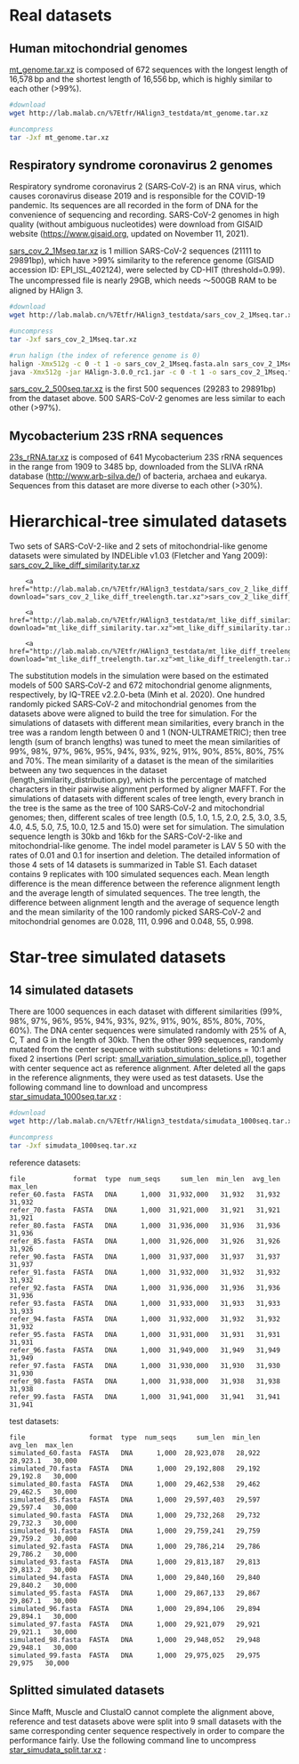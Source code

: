# Real datasets 

## Human mitochondrial genomes

<a href="http://lab.malab.cn/%7Etfr/HAlign3_testdata/mt_genome.tar.xz" download="mt_genome.tar.xz">mt_genome.tar.xz</a> is composed of 672 sequences with the longest length of 16,578 bp and the shortest length of 16,556 bp, which is highly similar to each other  (>99%). 
```bash
#download
wget http://lab.malab.cn/%7Etfr/HAlign3_testdata/mt_genome.tar.xz

#uncompress
tar -Jxf mt_genome.tar.xz
```

## Respiratory syndrome coronavirus 2 genomes

Respiratory syndrome coronavirus 2 (SARS‑CoV‑2) is an RNA virus, which causes coronavirus disease 2019  and is responsible for the COVID-19 pandemic. Its sequences are all recorded in the form of DNA for the convenience of sequencing and recording. SARS-CoV-2 genomes in high quality (without ambiguous nucleotides) were download from GISAID website (https://www.gisaid.org, updated on November 11, 2021). 

<a href="http://lab.malab.cn/%7Etfr/HAlign3_testdata/sars_cov_2_1Mseq.tar.xz" download="sars_cov_2_1Mseq.tar.xz">sars_cov_2_1Mseq.tar.xz</a> is 1 million SARS-CoV-2 sequences (21111 to 29891bp), which have >99% similarity to the reference genome (GISAID accession ID: EPI_ISL_402124), were selected by CD-HIT (threshold=0.99). The uncompressed file is nearly 29GB, which needs ～500GB RAM to be aligned by HAlign 3. 
```bash
#download
wget http://lab.malab.cn/%7Etfr/HAlign3_testdata/sars_cov_2_1Mseq.tar.xz

#uncompress
tar -Jxf sars_cov_2_1Mseq.tar.xz

#run halign (the index of reference genome is 0)
halign -Xmx512g -c 0 -t 1 -o sars_cov_2_1Mseq.fasta.aln sars_cov_2_1Mseq.fasta   #conda version
java -Xmx512g -jar HAlign-3.0.0_rc1.jar -c 0 -t 1 -o sars_cov_2_1Mseq.fasta.aln sars_cov_2_1Mseq.fasta   #released package
```


<a href="http://lab.malab.cn/%7Etfr/HAlign3_testdata/sars_cov_2_500seq.tar.xz" download="sars_cov_2_500seq.tar.xz">sars_cov_2_500seq.tar.xz</a> is the first 500 sequences (29283 to 29891bp) from the dataset above. 500 SARS-CoV-2 genomes are less similar to each other (>97%).



## Mycobacterium 23S rRNA sequences

<a href="http://lab.malab.cn/%7Etfr/HAlign3_testdata/23s_rRNA.tar.xz" download="23s_rRNA.tar.xz">23s_rRNA.tar.xz</a> is composed of 641 Mycobacterium 23S rRNA sequences in the range from 1909 to 3485 bp, downloaded from the SLIVA rRNA database (http://www.arb-silva.de/) of bacteria, archaea and eukarya. Sequences from this dataset are more diverse to each other (>30%).



# Hierarchical-tree simulated datasets

Two sets of SARS-CoV-2-like and 2 sets of mitochondrial-like genome datasets were simulated by INDELible v1.03 (Fletcher and Yang 2009):
        <a href="http://lab.malab.cn/%7Etfr/HAlign3_testdata/sars_cov_2_like_diff_similarity.tar.xz" download="sars_cov_2_like_diff_similarity.tar.xz">sars_cov_2_like_diff_similarity.tar.xz</a> 
            
        <a href="http://lab.malab.cn/%7Etfr/HAlign3_testdata/sars_cov_2_like_diff_treelength.tar.xz" download="sars_cov_2_like_diff_treelength.tar.xz">sars_cov_2_like_diff_treelength.tar.xz</a> 
              
        <a href="http://lab.malab.cn/%7Etfr/HAlign3_testdata/mt_like_diff_similarity.tar.xz" download="mt_like_diff_similarity.tar.xz">mt_like_diff_similarity.tar.xz</a> 
        
        <a href="http://lab.malab.cn/%7Etfr/HAlign3_testdata/mt_like_diff_treelength.tar.xz" download="mt_like_diff_treelength.tar.xz">mt_like_diff_treelength.tar.xz</a> 
The substitution models in the simulation were based on the estimated models of 500 SARS‑CoV‑2 and 672 mitochondrial genome alignments, respectively, by IQ-TREE v2.2.0-beta (Minh et al. 2020). One hundred randomly picked SARS‑CoV‑2 and mitochondrial genomes from the datasets above were aligned to build the tree for simulation. For the simulations of datasets with different mean similarities, every branch in the tree was a random length between 0 and 1 (NON-ULTRAMETRIC); then tree length (sum of branch lengths) was tuned to meet the mean similarities of 99%, 98%, 97%, 96%, 95%, 94%, 93%, 92%, 91%, 90%, 85%, 80%, 75% and 70%. The mean similarity of a dataset is the mean of the similarities between any two sequences in the dataset (length_similarity_distribution.py), which is the percentage of matched characters in their pairwise alignment performed by aligner MAFFT. For the simulations of datasets with different scales of tree length, every branch in the tree is the same as the tree of 100 SARS‑CoV‑2 and mitochondrial genomes; then, different scales of tree length (0.5, 1.0, 1.5, 2.0, 2.5, 3.0, 3.5, 4.0, 4.5, 5.0, 7.5, 10.0, 12.5 and 15.0) were set for simulation. The simulation sequence length is 30kb and 16kb for the SARS-CoV-2-like and mitochondrial-like genome. The indel model parameter is LAV 5 50 with the rates of 0.01 and 0.1 for insertion and deletion. The detailed information of those 4 sets of 14 datasets is summarized in Table S1. Each dataset contains 9 replicates with 100 simulated sequences each. Mean length difference is the mean difference between the reference alignment length and the average length of simulated sequences. The tree length, the difference between alignment length and the average of sequence length and the mean similarity of the 100 randomly picked SARS‑CoV‑2 and mitochondrial genomes are 0.028, 111, 0.996 and 0.048, 55, 0.998. 



# Star-tree simulated datasets

## 14 simulated datasets

There are 1000 sequences in each dataset with different similarities (99%, 98%, 97%, 96%, 95%, 94%, 93%, 92%, 91%, 90%, 85%, 80%, 70%, 60%). The DNA center sequences were simulated randomly with 25% of A, C, T and G in the length of 30kb. Then the other 999 sequences, randomly mutated from the center sequence with substitutions: deletions = 10:1 and fixed 2 insertions (Perl script: [small_variation_simulation_splice.pl](https://github.com/malabz/MSATOOLS/tree/main/small_variation_simulation)), together with center sequence act as reference alignment. After deleted all the gaps in the reference alignments, they were used as test datasets.  Use the following command line to download and uncompress <a href="http://lab.malab.cn/%7Etfr/HAlign3_testdata/star_simudata_1000seq.tar.xz" download="star_simudata_1000seq.tar.xz">star_simudata_1000seq.tar.xz</a> :

```bash
#download
wget http://lab.malab.cn/%7Etfr/HAlign3_testdata/simudata_1000seq.tar.xz

#uncompress
tar -Jxf simudata_1000seq.tar.xz
```

reference datasets:

```
file            format  type  num_seqs     sum_len  min_len  avg_len  max_len
refer_60.fasta  FASTA   DNA      1,000  31,932,000   31,932   31,932   31,932
refer_70.fasta  FASTA   DNA      1,000  31,921,000   31,921   31,921   31,921
refer_80.fasta  FASTA   DNA      1,000  31,936,000   31,936   31,936   31,936
refer_85.fasta  FASTA   DNA      1,000  31,926,000   31,926   31,926   31,926
refer_90.fasta  FASTA   DNA      1,000  31,937,000   31,937   31,937   31,937
refer_91.fasta  FASTA   DNA      1,000  31,932,000   31,932   31,932   31,932
refer_92.fasta  FASTA   DNA      1,000  31,936,000   31,936   31,936   31,936
refer_93.fasta  FASTA   DNA      1,000  31,933,000   31,933   31,933   31,933
refer_94.fasta  FASTA   DNA      1,000  31,932,000   31,932   31,932   31,932
refer_95.fasta  FASTA   DNA      1,000  31,931,000   31,931   31,931   31,931
refer_96.fasta  FASTA   DNA      1,000  31,949,000   31,949   31,949   31,949
refer_97.fasta  FASTA   DNA      1,000  31,930,000   31,930   31,930   31,930
refer_98.fasta  FASTA   DNA      1,000  31,938,000   31,938   31,938   31,938
refer_99.fasta  FASTA   DNA      1,000  31,941,000   31,941   31,941   31,941
```

test datasets:

```
file                format  type  num_seqs     sum_len  min_len   avg_len  max_len
simulated_60.fasta  FASTA   DNA      1,000  28,923,078   28,922  28,923.1   30,000
simulated_70.fasta  FASTA   DNA      1,000  29,192,808   29,192  29,192.8   30,000
simulated_80.fasta  FASTA   DNA      1,000  29,462,538   29,462  29,462.5   30,000
simulated_85.fasta  FASTA   DNA      1,000  29,597,403   29,597  29,597.4   30,000
simulated_90.fasta  FASTA   DNA      1,000  29,732,268   29,732  29,732.3   30,000
simulated_91.fasta  FASTA   DNA      1,000  29,759,241   29,759  29,759.2   30,000
simulated_92.fasta  FASTA   DNA      1,000  29,786,214   29,786  29,786.2   30,000
simulated_93.fasta  FASTA   DNA      1,000  29,813,187   29,813  29,813.2   30,000
simulated_94.fasta  FASTA   DNA      1,000  29,840,160   29,840  29,840.2   30,000
simulated_95.fasta  FASTA   DNA      1,000  29,867,133   29,867  29,867.1   30,000
simulated_96.fasta  FASTA   DNA      1,000  29,894,106   29,894  29,894.1   30,000
simulated_97.fasta  FASTA   DNA      1,000  29,921,079   29,921  29,921.1   30,000
simulated_98.fasta  FASTA   DNA      1,000  29,948,052   29,948  29,948.1   30,000
simulated_99.fasta  FASTA   DNA      1,000  29,975,025   29,975    29,975   30,000
```



## Splitted simulated datasets

Since Mafft, Muscle and ClustalO cannot complete the alignment above, reference and test datasets above were split into 9 small datasets with the same corresponding center sequence respectively in order to compare the performance fairly. Use the following command line to uncompress <a href="http://lab.malab.cn/%7Etfr/HAlign3_testdata/star_simudata_split.tar.xz" download="star_simudata_split.tar.xz">star_simudata_split.tar.xz</a> :

